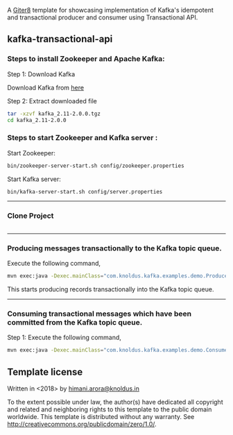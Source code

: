 A [Giter8][g8] template for showcasing implementation of Kafka's idempotent and transactional producer and consumer using Transactional API.

kafka-transactional-api
---

### Steps to install Zookeeper and Apache Kafka:

Step 1: Download Kafka

Download Kafka from [here](https://www.apache.org/dyn/closer.cgi?path=/kafka/2.0.0/kafka-2.0.0-src.tgz)

Step 2: Extract downloaded file

```bash
tar -xzvf kafka_2.11-2.0.0.tgz
cd kafka_2.11-2.0.0
```
### Steps to start Zookeeper and Kafka server :

Start Zookeeper:

```bash
bin/zookeeper-server-start.sh config/zookeeper.properties
```

Start Kafka server:

```bash
bin/kafka-server-start.sh config/server.properties
```

---
### Clone Project

```sbt new knoldus/kafka-transactional-api.g8
```
---
### Producing messages transactionally to the Kafka topic queue.

Execute the following command,

```bash
mvn exec:java -Dexec.mainClass="com.knoldus.kafka.examples.demo.ProducerDemo"
```
This starts producing records transactionally into the Kafka topic queue.

---
### Consuming transactional messages which have been committed from the Kafka topic queue.

Step 1:
Execute the following command,

```bash
mvn exec:java -Dexec.mainClass="com.knoldus.kafka.examples.demo.ConsumerDemo"
```

Template license
----------------
Written in <2018> by <HIMANI ARORA> <himani.arora@knoldus.in>

To the extent possible under law, the author(s) have dedicated all copyright and related
and neighboring rights to this template to the public domain worldwide.
This template is distributed without any warranty. See <http://creativecommons.org/publicdomain/zero/1.0/>.

[g8]: http://www.foundweekends.org/giter8/
